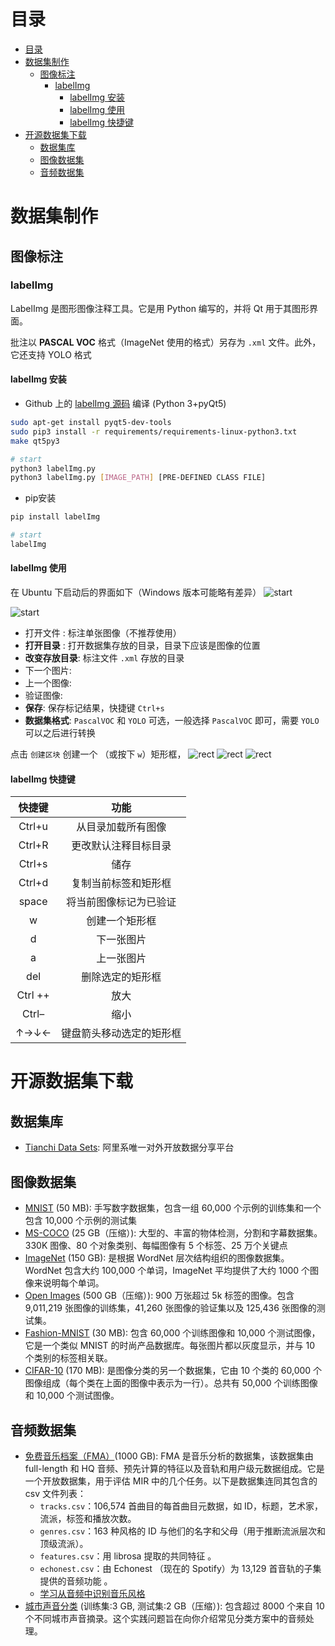 # 目录

- [目录](#目录)
- [数据集制作](#数据集制作)
  - [图像标注](#图像标注)
    - [labelImg](#labelimg)
      - [labelImg 安装](#labelimg-安装)
      - [labelImg 使用](#labelimg-使用)
      - [labelImg 快捷键](#labelimg-快捷键)
- [开源数据集下载](#开源数据集下载)
  - [数据集库](#数据集库)
  - [图像数据集](#图像数据集)
  - [音频数据集](#音频数据集)


# 数据集制作

## 图像标注
### labelImg
<!-- https://blog.csdn.net/Dontla/article/details/102662815 -->

LabelImg 是图形图像注释工具。它是用 Python 编写的，并将 Qt 用于其图形界面。

批注以 **PASCAL VOC** 格式（ImageNet 使用的格式）另存为 `.xml` 文件。此外，它还支持 YOLO 格式

#### labelImg 安装
- Github 上的 [labelImg 源码](https://github.com/tzutalin/labelImg) 编译 (Python 3+pyQt5)

```bash
sudo apt-get install pyqt5-dev-tools
sudo pip3 install -r requirements/requirements-linux-python3.txt
make qt5py3

# start
python3 labelImg.py
python3 labelImg.py [IMAGE_PATH] [PRE-DEFINED CLASS FILE]
```
- pip安装
```bash
pip install labelImg

# start
labelImg
```
#### labelImg 使用
在 Ubuntu 下启动后的界面如下（Windows 版本可能略有差异）
![start](img/labelImg-start.png)

![start](img/labelImg-start-1.png)

- 打开文件 : 标注单张图像（不推荐使用）
- **打开目录** : 打开数据集存放的目录，目录下应该是图像的位置
- **改变存放目录**: 标注文件 `.xml` 存放的目录
- 下一个图片: 
- 上一个图像: 
- 验证图像: 
- **保存**: 保存标记结果，快捷键 `Ctrl+s`
- **数据集格式**: `PascalVOC` 和 `YOLO` 可选，一般选择 `PascalVOC` 即可，需要 `YOLO` 可以之后进行转换

点击 `创建区块` 创建一个 （或按下 `w`）矩形框，
![rect](img/labelImg-rect-1.png)
![rect](img/labelImg-rect-2.png)
![rect](img/labelImg-rect-3.png)



#### labelImg 快捷键

| 快捷键  |           功能           |
| :-----: | :----------------------: |
| Ctrl+u  |    从目录加载所有图像    |
| Ctrl+R  |   更改默认注释目标目录   |
| Ctrl+s  |           储存           |
| Ctrl+d  |   复制当前标签和矩形框   |
|  space  |  将当前图像标记为已验证  |
|    w    |      创建一个矩形框      |
|    d    |        下一张图片        |
|    a    |        上一张图片        |
|   del   |     删除选定的矩形框     |
| Ctrl ++ |           放大           |
|  Ctrl–  |           缩小           |
|  ↑→↓←   | 键盘箭头移动选定的矩形框 |




# 开源数据集下载

## 数据集库

- [Tianchi Data Sets](https://tianchi.aliyun.com/dataset): 阿里系唯一对外开放数据分享平台

## 图像数据集

- [MNIST](https://datahack.analyticsvidhya.com/contest/practice-problem-identify-the-digits/?spm=a2c6h.12873639.0.0.52b8f729Cs5pxU) (50 MB): 手写数字数据集，包含一组 60,000 个示例的训练集和一个包含 10,000 个示例的测试集
- [MS-COCO](http://cocodataset.org/?spm=a2c6h.12873639.0.0.52b8f729Cs5pxU#home) (25 GB（压缩）): 大型的、丰富的物体检测，分割和字幕数据集。330K 图像、80 个对象类别、每幅图像有 5 个标签、25 万个关键点
- [ImageNet](http://www.image-net.org/?spm=a2c6h.12873639.0.0.52b8f729Cs5pxU) (150 GB): 是根据 WordNet 层次结构组织的图像数据集。WordNet 包含大约 100,000 个单词，ImageNet 平均提供了大约 1000 个图像来说明每个单词。
- [Open Images](https://github.com/openimages/dataset?spm=a2c6h.12873639.0.0.52b8f729Cs5pxU) (500 GB（压缩）): 900 万张超过 5k 标签的图像。包含 9,011,219 张图像的训练集，41,260 张图像的验证集以及 125,436 张图像的测试集。
- [Fashion-MNIST](https://github.com/zalandoresearch/fashion-mnist?spm=a2c6h.12873639.0.0.52b8f729Cs5pxU) (30 MB): 包含 60,000 个训练图像和 10,000 个测试图像，它是一个类似 MNIST 的时尚产品数据库。每张图片都以灰度显示，并与 10 个类别的标签相关联。
- [CIFAR-10](http://www.cs.toronto.edu/~kriz/cifar.html?spm=a2c6h.12873639.0.0.52b8f729Cs5pxU) (170 MB): 是图像分类的另一个数据集，它由 10 个类的 60,000 个图像组成（每个类在上面的图像中表示为一行）。总共有 50,000 个训练图像和 10,000 个测试图像。

## 音频数据集

- [免费音乐档案（FMA）](https://github.com/mdeff/fma?spm=a2c6h.12873639.0.0.52b8f729Cs5pxU)(1000 GB): FMA 是音乐分析的数据集，该数据集由 full-length 和 HQ 音频、预先计算的特征以及音轨和用户级元数据组成。它是一个开放数据集，用于评估 MIR 中的几个任务。以下是数据集连同其包含的 csv 文件列表：
  - `tracks.csv`：106,574 首曲目的每首曲目元数据，如 ID，标题，艺术家，流派，标签和播放次数。
  - `genres.csv`：163 种风格的 ID 与他们的名字和父母（用于推断流派层次和顶级流派）。
  - `features.csv`：用 librosa 提取的共同特征 。
  - `echonest.csv`：由 Echonest （现在的 Spotify）为 13,129 首音轨的子集提供的音频功能 。
  - [学习从音频中识别音乐风格](https://arxiv.org/pdf/1803.05337.pdf?spm=a2c6h.12873639.0.0.52b8f729Cs5pxU&file=1803.05337.pdf)
- [城市声音分类](https://datahack.analyticsvidhya.com/contest/practice-problem-urban-sound-classification/?spm=a2c6h.12873639.0.0.52b8f729Cs5pxU) (训练集:3 GB, 测试集:2 GB（压缩）): 包含超过 8000 个来自 10 个不同城市声音摘录。这个实践问题旨在向你介绍常见分类方案中的音频处理。
